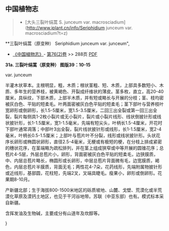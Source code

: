 
## 中国植物志

> * [大头三裂叶绢蒿  S.  junceum var. macrosciadium](http://www.iplant.cn/info/Seriphidium junceum var. macrosciadium?t=z)

**三裂叶绢蒿（原变种） Seriphidium junceum var. junceum",

* [《中国植物志》](http://www.iplant.cn/frps)- [第76(2)卷](http://www.iplant.cn/frps/vol/76(2)) >> 288页 [PDF](http://www.iplant.cn/frps/pdf/76(2)/288.pdf)

**31a. 三裂叶绢蒿（原变种） 图版39：10-15**

var. junceum

半灌木状草本。主根明显，粗，木质；根状茎粗、短、木质，上部具多数短小、木质、多年生的营养枝，被黄褐色、开裂成纤维状的薄皮。茎多枚，直立，高20-40厘米，具纵纹，下部木质，上部半木质，并有短或略长与开展的分枝；茎、枝均密被灰白色、平贴的短柔毛。叶两面密被灰白色平贴的短柔毛；茎下部叶与营养枝叶宽卵形或倒卵形，长1.5-5厘米，宽1.5-3.5厘米，二回三出全裂或第一回三出全裂，裂片每侧具1-2枚小裂片或无小裂片，裂片或小裂片线形、线状倒披针形或线状披针形，长1-1.5厘米，宽1-1.5毫米，先端有短尖头，叶柄长1.5-4厘米，开花时下部叶通常凋落；中部叶3出全裂，裂片线状披针形或线形，长1-1.5厘米，宽2-4毫米，叶柄长0.5-1.5厘米；上部叶与苞片叶不分裂，线形或线状披针形。头状花序长卵形或椭圆状卵形，直径2.5-4毫米，无梗或有极短的梗，在分枝上排成紧密的穗状花序，在茎端略为疏松排列，并在茎上组成狭窄或中等开展的圆锥花序；总苞片4-5层，外层总苞片小，卵形，背面密被灰白色平贴的短柔毛，边狭膜质，中、内层总苞片略长，椭圆形或长卵形，中层总苞片背面微有毛，边宽膜质，褐色，内层总苞片半膜质，背面无毛；两性花4-7朵，花药线形，先端附属物披针形或近线形，基部圆，花柱短，先端2叉，叉端具睫毛。瘦果小，卵形或倒卵形。花果期8-10月。

产新疆北部；生于海拔800-1500米地区的砾质坡地、山麓、戈壁、荒漠化或半荒漠化草原及漠钙土地区，也见于干河谷地带。苏联（中亚东部）也有。模式标本采自新疆。

含挥发油及生物碱，主要成分有山道年及坎醇等。

}